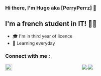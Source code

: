 ### Hi there, I'm Hugo aka [PerryPerrz] 👋

## I'm a french student in IT! 👨‍💻
- 🎓 I'm in third year of licence
- 🌱 Learning everyday

### Connect with me : 
[<img align="left" alt="PerryPerrz | LinkedIn" width="22px" src="https://cdn.jsdelivr.net/npm/simple-icons@v3/icons/linkedin.svg" />][linkedin]

<p align="center">
 
<a href="https://github.com/PerryPerrz">
  <img align="center" src="https://github-readme-stats.vercel.app/api?username=PerryPerrz&show_icons=true&include_all_commits=true&theme=synthwave" />
</a>
<a href="https://github.com/PerryPerrz">
  <img align="center" src="https://github-readme-stats.vercel.app/api/top-langs/?username=PerryPerrz&layout=compact&langs_count=10&hide=Hack&theme=synthwave" />
</a>
</p>

[linkedin]: https://www.linkedin.com/in/hugo-iopeti-4aa642216/

<!---
PerryPerrz/PerryPerrz is a ✨ special ✨ repository because its `README.md` (this file) appears on your GitHub profile.
You can click the Preview link to take a look at your changes.
--->

